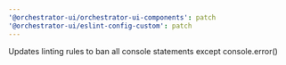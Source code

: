 ```yaml
---
'@orchestrator-ui/orchestrator-ui-components': patch
'@orchestrator-ui/eslint-config-custom': patch
---
```


Updates linting rules to ban all console statements except console.error()
